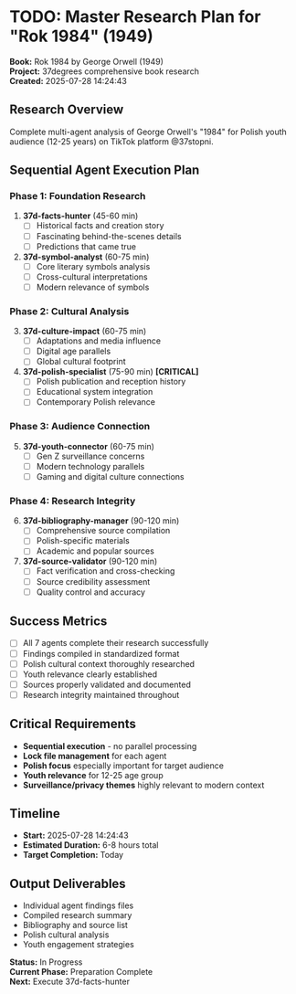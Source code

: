 # TODO: Master Research Plan for "Rok 1984" (1949)

**Book:** Rok 1984 by George Orwell (1949)  
**Project:** 37degrees comprehensive book research  
**Created:** 2025-07-28 14:24:43

## Research Overview
Complete multi-agent analysis of George Orwell's "1984" for Polish youth audience (12-25 years) on TikTok platform @37stopni.

## Sequential Agent Execution Plan

### Phase 1: Foundation Research
1. **37d-facts-hunter** (45-60 min)
   - [ ] Historical facts and creation story
   - [ ] Fascinating behind-the-scenes details
   - [ ] Predictions that came true

2. **37d-symbol-analyst** (60-75 min)
   - [ ] Core literary symbols analysis
   - [ ] Cross-cultural interpretations
   - [ ] Modern relevance of symbols

### Phase 2: Cultural Analysis
3. **37d-culture-impact** (60-75 min)
   - [ ] Adaptations and media influence
   - [ ] Digital age parallels
   - [ ] Global cultural footprint

4. **37d-polish-specialist** (75-90 min) **[CRITICAL]**
   - [ ] Polish publication and reception history
   - [ ] Educational system integration
   - [ ] Contemporary Polish relevance

### Phase 3: Audience Connection
5. **37d-youth-connector** (60-75 min)
   - [ ] Gen Z surveillance concerns
   - [ ] Modern technology parallels
   - [ ] Gaming and digital culture connections

### Phase 4: Research Integrity
6. **37d-bibliography-manager** (90-120 min)
   - [ ] Comprehensive source compilation
   - [ ] Polish-specific materials
   - [ ] Academic and popular sources

7. **37d-source-validator** (90-120 min)
   - [ ] Fact verification and cross-checking
   - [ ] Source credibility assessment
   - [ ] Quality control and accuracy

## Success Metrics
- [ ] All 7 agents complete their research successfully
- [ ] Findings compiled in standardized format
- [ ] Polish cultural context thoroughly researched
- [ ] Youth relevance clearly established
- [ ] Sources properly validated and documented
- [ ] Research integrity maintained throughout

## Critical Requirements
- **Sequential execution** - no parallel processing
- **Lock file management** for each agent
- **Polish focus** especially important for target audience
- **Youth relevance** for 12-25 age group
- **Surveillance/privacy themes** highly relevant to modern context

## Timeline
- **Start:** 2025-07-28 14:24:43
- **Estimated Duration:** 6-8 hours total
- **Target Completion:** Today

## Output Deliverables
- Individual agent findings files
- Compiled research summary
- Bibliography and source list
- Polish cultural analysis
- Youth engagement strategies

**Status:** In Progress  
**Current Phase:** Preparation Complete  
**Next:** Execute 37d-facts-hunter